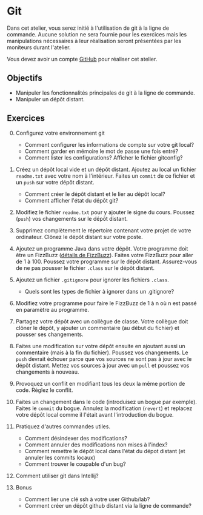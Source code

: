 Git
===

Dans cet atelier, vous serez initié à l'utilisation de git à la ligne de
commande. Aucune solution ne sera fournie pour les exercices mais les
manipulations nécessaires à leur réalisation seront présentées par les moniteurs
durant l'atelier.

Vous devez avoir un compte [GitHub](https://github.com/) pour réaliser cet
atelier.

Objectifs
---------

* Manipuler les fonctionnalités principales de git à la ligne de commande.
* Manipuler un dépôt distant.

Exercices
---------

0. Configurez votre environnement git

    * Comment configurer les informations de compte sur votre git local?
    * Comment garder en mémoire le mot de passe une fois entré?
    * Comment lister les configurations? Afficher le fichier gitconfig?

1. Créez un dépôt local vide et un dépôt distant. Ajoutez au local un fichier `readme.txt` avec votre nom à l'intérieur. Faites un `commit` de ce fichier et un `push` sur votre dépôt distant.

    * Comment créer le dépôt distant et le lier au dépôt local?
    * Comment afficher l'état du dépôt git?

2. Modifiez le fichier `readme.txt` pour y ajouter le signe du cours. Poussez
   (`push`) vos changements sur le dépôt distant.

3. Supprimez complètement le répertoire contenant votre projet de votre
   ordinateur. Clônez le dépôt distant sur votre poste.

4. Ajoutez un programme Java dans votre dépôt. Votre programme doit être un
   FizzBuzz ([détails de FizzBuzz](https://www.jeuweb.org/showthread.php?tid=6596)).
   Faites votre FizzBuzz pour aller de 1 à 100. Poussez votre programme sur le
   dépôt distant. Assurez-vous de ne pas pousser le fichier `.class` sur le
   dépôt distant.

5. Ajoutez un fichier `.gitignore` pour ignorer les fichiers `.class`.

    * Quels sont les types de fichier à ignorer dans un .gitignore?

6. Modifiez votre programme pour faire le FizzBuzz de 1 à n où n est passé en paramètre au programme.

7. Partagez votre dépôt avec un collègue de classe. Votre collègue doit clôner
   le dépôt, y ajouter un commentaire (au début du fichier) et pousser ses 
   changements.

8. Faites une modification sur votre dépôt ensuite en ajoutant aussi un
   commentaire (mais à la fin du fichier). Poussez vos changements. Le `push`
   devrait échouer parce que vos sources ne sont pas à jour avec le dépôt
   distant. Mettez vos sources à jour avec un `pull` et poussez vos changements
   à nouveau.

9. Provoquez un conflit en modifiant tous les deux la même portion de code.
   Réglez le conflit.

10. Faites un changement dans le code (introduisez un bogue par exemple). Faites
    le `commit` du bogue. Annulez la modification (`revert`) et replacez votre
    dépôt local comme il l'était avant l'introduction du bogue.

11. Pratiquez d'autres commandes utiles.

    * Comment désindexer des modifications?
    * Comment annuler des modifications non mises à l'index?
    * Comment remettre le dépôt local dans l'état du dépot distant (et annuler les commits locaux)
    * Comment trouver le coupable d'un bug?

12. Comment utiliser git dans Intellij?

13. Bonus 

    * Comment lier une clé ssh à votre user Github/lab?
    * Comment créer un dépôt github distant via la ligne de commande?


